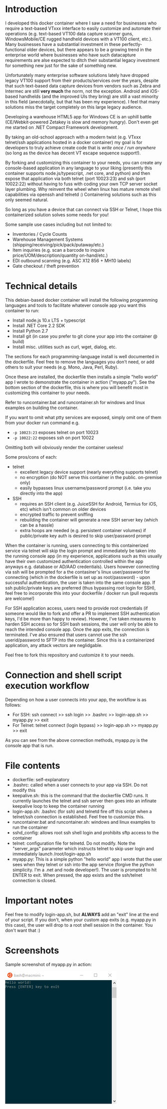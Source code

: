 # Introduction

I developed this docker container where I saw a need for businesses who require a text-based VTxxx interface to easily customize and automate their operations (e.g. text-based VT100 data capture scanner guns, WindowsMobile/CE rugged handheld devices with a VT100 client, etc.). Many businesses have a substantial investment in these perfectly-functional older devices, but there appears to be a growing trend in the enterprise world where businesses who have such datacapture requirements are alse expected to ditch their substantial legacy investment for something new just for the sake of something new. 

Unfortunately many enterprise software solutions lately have dropped legacy VT100 support from their products/services over the years, despite that such text-based data capture devices from vendors such as Zebra and Intermec are still **very much** the norm, not the exception. Android and iOS-based handhelds (and the improved UIs they bring) are still a vast minority in this field (anecdotally, but that has been my experience). I feel that many solutions miss the target completely on this large legacy audience. 

Developing a warehouse HTML5 app for Windows CE is an uphill battle (CE/Webkit-powered Zetakey is slow and memory hungry). Don't even get me started on .NET Compact Framework development.

By taking an old-school approach with a modern twist (e.g. VTxxx telnet/ssh applications hosted in a docker container) my goal is for developers to truly achieve create code that is *write once / run anywhere* (so long as the device has decent VT escape sequence support!).

By forking and customizing this container to your needs, you can create any console-based application in any language to your liking (presently this container supports node.js/typescript, .net core, and python) and then expose that application via both telnet (port 10023:23) and ssh (port 10022:22) without having to fuss with coding your own TCP server socket layer plumbing. Why reinvent the wheel when linux has mature remote shell capabilities via openssh and telnetd :) Containering solutions such as this only seemed natural. 

So long as you have a device that can connect via SSH or Telnet, I hope this containerized solution solves some needs for you!

Some sample use cases including but not limited to:

* Inventories / Cycle Counts
* Warehouse Management Systems (shipping/receiving/pick/pack/putaway/etc.)
* Item inquiries (e.g. scan a barcode to inquire price/UOM/description/quantity on-hand/etc.)
* EDI outbound scanning (e.g. ASC X12 856 + MH10 labels)
* Gate checkout / theft prevention

# Technical details

This debian-based docker container will install the following programming languages and tools to facilitate whatever console app you want this container to run:

* Install node.js 10.x LTS + typescript
* Install .NET Core 2.2 SDK
* Install Python 2.7
* Install git (in case you prefer to git clone your app into the container @ build)
* Install misc. utilities such as curl, wget, dialog, etc.

The sections for each programming-language install is well documented in the dockerfile. Feel free to remove the languages you don't need, or add others to suit your needs (e.g. Mono, Java, Perl, Ruby).

Once these are installed, the dockerfile then installs a simple "hello world" app I wrote to demonstrate the container in action ("myapp.py"). See the bottom section of the dockerfile, this is where you will benefit most in customizing this container to your needs. 

Refer to runcontainer.bat and runcontainer.sh for windows and linux examples on building the container. 

If you want to omit what ptty services are exposed, simply omit one of them from your docker run command e.g.

* `-p 10023:23` exposes telnet on port 10023
* `-p 10022:22` exposes ssh on port 10022

Omitting both will obviously render the container useless!

Some pros/cons of each:

* telnet
  * excellent legacy device support (nearly everything supports telnet)
  * no encryption (do NOT serve this container in the public. on-premise only)
  * easily bypasses linux username/password prompt (i.e. take you directly into the app)
* SSH
  * requires an SSH client (e.g. JuiceSSH for Android, Termius for iOS, etc) which isn't common on older devices
  * encrypted traffic to prevent sniffing
  * rebuilding the container will generate a new SSH server key (which can be a hassle)
  * extra hoops are needed (e.g. persistent container volumes) if public/private key auth is desired to skip user/password prompt

When the container is running, users connecting to this containerized service via telnet will skip the login prompt and immediately be taken into the running console app (in my experience, applications such as this usually have their own customized authentication controlled within the app anyways e.g. database or AD/AAD credentials). Users however connecting via ssh will be prompted for a the contasiner's linux user/password for connecting (which in the dockerfile is set up as root/password) - upon successful authentication, the user is taken into the same console app. If ssh public/private keys are preferred (thus bypassing root login for SSH), feel free to incorporate this into your dockerfile / docker run (pull requests are welcome!)

For SSH application access, users need to provide root credentials (if someone would like to fork and offer a PR to implement SSH authentication keys, I'd be more than happy to review). However, I've taken measures to harden SSH access so for SSH bash sessions, the user will only be able to reach the intended console app. Once the app exits, the connection is terminated. I've also ensured that users cannot use the ssh userid/password to SFTP into the container. Since this is a containerized application, any attack vectors are neglidgable. 

Feel free to fork this repository and customize it to your needs. 

# Connection and shell script execution workflow

Depending on how a user connects into your app, the workflow is as follows:

* For SSH: ssh connect >> ssh login >> .bashrc >> login-app.sh >> myapp.py >> exit
* For Telnet: telnet connect (login bypass) >> login-app.sh >> myapp.py >> exit

As you can see from the above connection methods, myapp.py is the console app that is run. 

# File contents

* dockerfile: self-explanatory
* .bashrc: called when a user connects to your app via SSH. Do not modify this
* keepalive.sh: this is the command that the dockerfile CMD runs. It currently launches the telnet and ssh server then goes into an infinate keepalive loop to keep the container running
* login-app.sh: .bashrc (for ssh) and telnetd fire off this script when a telnet/ssh connection is established. Feel free to customize this.
* runcontainer.bat and runcontainer.sh: windows and linux examples to run the container
* sshd_config: allows root ssh shell login and prohibits sftp access to the container
* telnet: configuration file for telnetd. Do not modify. Note the "server_args" parameter which instructs telnet to skip user login and immediately launch /root/login-app.sh
* myapp.py: This is a simple python "hello world" app I wrote that the user sees when they telnet or ssh into the app service (forgive the python simplicity. I'm a .net and node developer!). The user is prompted to hit ENTER to exit. When pressed, the app exists and the ssh/telnet connection is closed. 

# Important notes

Feel free to modify login-app.sh, but **ALWAYS** add an "exit" line at the end of your script. If you don't, when your custom app exits (e.g. myapp.py in this case), the user will drop to a root shell session in the container. You don't want that :)

# Screenshots

Sample screenshot of myapp.py in action:

![Screenshot](screenshot.png)

